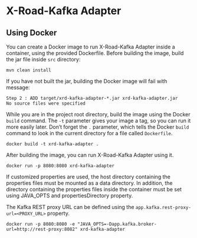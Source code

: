 # X-Road-Kafka Adapter

## Using Docker

You can create a Docker image to run X-Road-Kafka Adapter inside a container, using the provided Dockerfile. Before building the image, build the jar file inside `src` directory:

```
mvn clean install
```

If you have not built the jar, building the Docker image will fail with message:

```
Step 2 : ADD target/xrd-kafka-adapter-*.jar xrd-kafka-adapter.jar
No source files were specified
```

While you are in the project root directory, build the image using the Docker `build` command. The `-t` parameter gives your image a tag, so you can run it more easily later. Don’t forget the `.` parameter, which tells the Docker `build` command to look in the current directory for a file called `Dockerfile`.

```
docker build -t xrd-kafka-adapter .
```

After building the image, you can run X-Road-Kafka Adapter using it.

```
docker run -p 8080:8080 xrd-kafka-adapter
```

If customized properties are used, the host directory containing the properties files must be mounted as a data directory. In addition, the directory containing the properties files inside the container must be set using JAVA_OPTS and propertiesDirectory property.

The Kafka REST proxy URL can be defined using the `app.kafka.rest-proxy-url=<PROXY_URL>` property.

```
docker run -p 8080:8080 -e "JAVA_OPTS=-Dapp.kafka.broker-url=http://rest-proxy:8082" xrd-kafka-adapter
```
